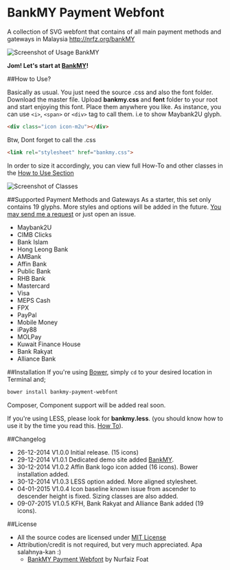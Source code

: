 BankMY Payment Webfont
======================

A collection of SVG webfont that contains of all main payment methods and gateways in Malaysia http://nrfz.org/bankMY

![Screenshot of Usage BankMY](http://nrfz.org/bankMY/icon-selections-15.png?v=1)

**Jom! Let's start at [BankMY](http://nrfz.org/bankMY)!**

##How to Use?

Basically as usual. You just need the source .css and also the font folder. Download the master file.
Upload **bankmy.css** and **font** folder to your root and start enjoying this font.
Place them anywhere you like. As instance, you can use `<i>`, `<span>` or `<div>` tag to call them. i.e to show Maybank2U glyph.

```html
<div class="icon icon-m2u"></div>
```

Btw, Dont forget to call the .css

```html
<link rel="stylesheet" href="bankmy.css">
```
In order to size it accordingly, you can view full How-To and other classes in the [How to Use Section](http://nrfz.org/bankMY/#howto)

![Screenshot of Classes](http://nrfz.org/bankMY/icon-classes-15.png?v=1)

##Supported Payment Methods and Gateways
As a starter, this set only contains 19 glyphs.
More styles and options will be added in the future.
[You may send me a request](mailto:faiz@nrfz.org) or just open an issue.

* Maybank2U
* CIMB Clicks
* Bank Islam
* Hong Leong Bank
* AMBank
* Affin Bank
* Public Bank
* RHB Bank
* Mastercard
* Visa
* MEPS Cash
* FPX
* PayPal
* Mobile Money
* iPay88
* MOLPay
* Kuwait Finance House
* Bank Rakyat
* Alliance Bank

##Installation
If you're using [Bower](http://bower.io/), simply `cd` to your desired location in Terminal and;
```html
bower install bankmy-payment-webfont
```
Composer, Component support will be added real soon.

If you're using LESS, please look for **bankmy.less**. (you should know how to use it by the time you read this. [How To](http://lesscss.org/)).

##Changelog
- 26-12-2014 V1.0.0 Initial release. (15 icons)
- 29-12-2014 V1.0.1 Dedicated demo site added [BankMY](http://nrfz.org/bankMY).
- 30-12-2014 V1.0.2 Affin Bank logo icon added (16 icons). Bower installation added.
- 30-12-2014 V1.0.3 LESS option added. More aligned stylesheet.
- 04-01-2015 V1.0.4 Icon baseline known issue from ascender to descender height is fixed. Sizing classes are also added.
- 09-07-2015 V1.0.5 KFH, Bank Rakyat and Alliance Bank added (19 icons).

##License
- All the source codes are licensed under [MIT License](http://opensource.org/licenses/mit-license.html)
- Attribution/credit is not required, but very much appreciated. Apa salahnya-kan :)
  - [BankMY Payment Webfont](http://nrfz.org/bankMY) by Nurfaiz Foat
